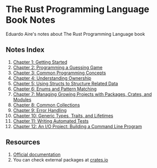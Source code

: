 # The Rust Programming Language Book Notes

Eduardo Aire's notes about The Rust Programming Language book

## Notes Index

1. [Chapter 1: Getting Started](./notes/01-getting-started)
2. [Chapter 2: Programming a Guessing Game](./projects/e_03_guessing_game)
3. [Chapter 3: Common Programming Concepts](./notes/03-common-programming-concepts.md)
4. [Chapter 4: Understanding Ownership](./notes/04-understanding-ownership.md)
5. [Chapter 5: Using Structs to Structure Related Data](./notes/05-using-structs-to-structure-related-data.md)
6. [Chapter 6: Enums and Pattern Matching](./notes/06-enums-and-pattern-matching.md)
7. [Chapter 7: Managing Growing Projects with Packages, Crates, and Modules](./notes/07-managing-growing-projects-with-packages-crates-and-modules.md)
8. [Chapter 8: Common Collections](./notes/08-common-collections.md)
9. [Chapter 9: Error Handling](./notes/09-error-handling.md)
10. [Chapter 10: Generic Types, Traits, and Lifetimes](./notes/10-generic-types-traits-and-lifetimes.md)
11. [Chapter 11: Writing Automated Tests](./notes/11-writing-automated-tests.md)
12. [Chapter 12: An I/O Project: Building a Command Line Program](./projects/e_14_cli_program)

## Resources

1. [Official documentation](https://www.rust-lang.org/learn)
2. You can check external packages at [crates.io](https://crates.io/)
